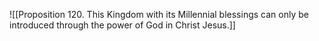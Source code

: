 ![[Proposition 120. This Kingdom with its Millennial blessings can only be introduced through the power of God in Christ Jesus.]]